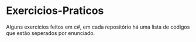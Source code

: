 # Exercicios-Praticos
Alguns exercicios feitos em c#, em cada repositório há uma lista de codigos que estão seperados por enunciado.
